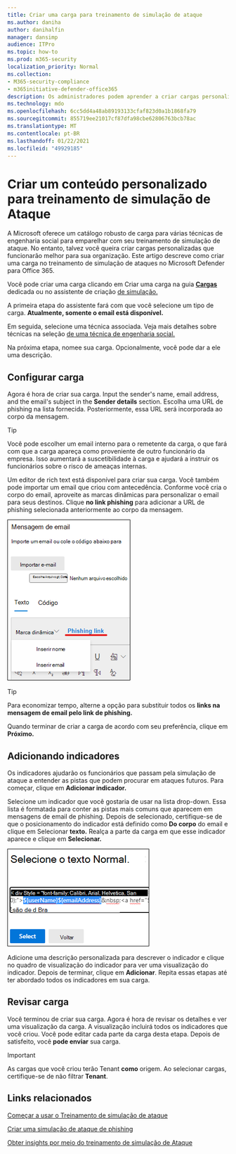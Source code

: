 ```yaml
---
title: Criar uma carga para treinamento de simulação de ataque
ms.author: daniha
author: danihalfin
manager: dansimp
audience: ITPro
ms.topic: how-to
ms.prod: m365-security
localization_priority: Normal
ms.collection:
- M365-security-compliance
- m365initiative-defender-office365
description: Os administradores podem aprender a criar cargas personalizadas para treinamento de simulação de ataque no Microsoft Defender para Office 365.
ms.technology: mdo
ms.openlocfilehash: 6cc5dd4a48ab89193133cfaf823d0a1b1868fa79
ms.sourcegitcommit: 855719ee21017cf87dfa98cbe62806763bcb78ac
ms.translationtype: MT
ms.contentlocale: pt-BR
ms.lasthandoff: 01/22/2021
ms.locfileid: "49929185"
---
```

# <a name="create-a-custom-payload-for-attack-simulation-training"></a>Criar um conteúdo personalizado para treinamento de simulação de Ataque

A Microsoft oferece um catálogo robusto de carga para várias técnicas de engenharia social para emparelhar com seu treinamento de simulação de ataque. No entanto, talvez você queira criar cargas personalizadas que funcionarão melhor para sua organização. Este artigo descreve como criar uma carga no treinamento de simulação de ataques no Microsoft Defender para Office 365.

Você pode criar uma carga  clicando em Criar uma carga na guia [ **Cargas**](https://security.microsoft.com/attacksimulator?viewid=payload) dedicada ou no assistente de criação [de simulação.](attack-simulation-training.md#selecting-a-payload)

A primeira etapa do assistente fará com que você selecione um tipo de carga. **Atualmente, somente o email está disponível.**

Em seguida, selecione uma técnica associada. Veja mais detalhes sobre técnicas na seleção [de uma técnica de engenharia social.](attack-simulation-training.md#selecting-a-social-engineering-technique)

Na próxima etapa, nomee sua carga. Opcionalmente, você pode dar a ele uma descrição.

## <a name="configure-payload"></a>Configurar carga

Agora é hora de criar sua carga. Input the sender's name, email address, and the email's subject in the **Sender details** section. Escolha uma URL de phishing na lista fornecida. Posteriormente, essa URL será incorporada ao corpo da mensagem.

> [!TIP]
> Você pode escolher um email interno para o remetente da carga, o que fará com que a carga apareça como proveniente de outro funcionário da empresa. Isso aumentará a suscetibilidade à carga e ajudará a instruir os funcionários sobre o risco de ameaças internas.

Um editor de rich text está disponível para criar sua carga. Você também pode importar um email que criou com antecedência. Conforme você cria o corpo do email, aproveite as marcas dinâmicas para personalizar o email para seus destinos.  Clique **no link phishing** para adicionar a URL de phishing selecionada anteriormente ao corpo da mensagem.

![Link de phishing e marcas dinâmicas realçadas na criação de carga do Microsoft Defender para Office 365](../../media/attack-sim-preview-payload-email-body.png)

> [!TIP]
> Para economizar tempo, alterne a opção para substituir todos os **links na mensagem de email pelo link de phishing.**

Quando terminar de criar a carga de acordo com seu preferência, clique em **Próximo.**

## <a name="adding-indicators"></a>Adicionando indicadores

Os indicadores ajudarão os funcionários que passam pela simulação de ataque a entender as pistas que podem procurar em ataques futuros. Para começar, clique em **Adicionar indicador.**

Selecione um indicador que você gostaria de usar na lista drop-down. Essa lista é formatada para conter as pistas mais comuns que aparecem em mensagens de email de phishing. Depois de selecionado, certifique-se de que o posicionamento do indicador está definido como **Do corpo** do email e clique em Selecionar **texto.** Realça a parte da carga em que esse indicador aparece e clique em **Selecionar.**

![Texto realçado no corpo da mensagem para adicionar a um indicador no treinamento de simulação de ataque](../../media/attack-sim-preview-select-text.png)

Adicione uma descrição personalizada para descrever o indicador e clique no quadro de visualização do indicador para ver uma visualização do indicador. Depois de terminar, clique em **Adicionar**. Repita essas etapas até ter abordado todos os indicadores em sua carga.

## <a name="review-payload"></a>Revisar carga

Você terminou de criar sua carga. Agora é hora de revisar os detalhes e ver uma visualização da carga. A visualização incluirá todos os indicadores que você criou. Você pode editar cada parte da carga desta etapa. Depois de satisfeito, você **pode enviar** sua carga.

> [!IMPORTANT]
> As cargas que você criou terão Tenant **como** origem. Ao selecionar cargas, certifique-se de não filtrar **Tenant**.

## <a name="related-links"></a>Links relacionados

[Começar a usar o Treinamento de simulação de ataque](attack-simulation-training-get-started.md)

[Criar uma simulação de ataque de phishing](attack-simulation-training.md)

[Obter insights por meio do treinamento de simulação de Ataque](attack-simulation-training-insights.md)
